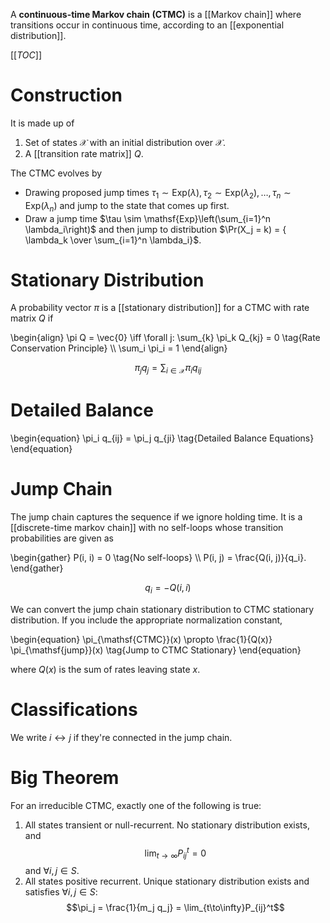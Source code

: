 A **continuous-time Markov chain (CTMC)** is a [[Markov chain]] where transitions occur in continuous time, according to an [[exponential distribution]]. 

[[_TOC_]]

# Construction

It is made up of

1. Set of states $\mathcal{X}$ with an initial distribution over $\mathcal{X}$.
2. A [[transition rate matrix]] $Q$.

The CTMC evolves by 

* Drawing proposed jump times $\tau_1 \sim \mathsf{Exp}(\lambda), \tau_2 \sim \mathsf{Exp}(\lambda_2), \dots, \tau_n \sim \mathsf{Exp}(\lambda_n)$ and jump to the state that comes up first. 
* Draw a jump time $\tau \sim \mathsf{Exp}\left(\sum_{i=1}^n \lambda_i\right)$ and then jump to distribution $\Pr(X_j = k) = { \lambda_k \over \sum_{i=1}^n \lambda_i}$.

# Stationary Distribution

A probability vector $\pi$ is a [[stationary distribution]] for a CTMC with rate matrix $Q$ if 

\begin{align}
\pi Q = \vec{0} \iff \forall j: \sum_{k} \pi_k Q_{kj} = 0 \tag{Rate Conservation Principle} \\\\
\sum_i \pi_i = 1
\end{align}

$$
\pi_j q_{j} = \sum_{i \in \mathcal{X}} \pi_i q_{ij}
$$

# Detailed Balance

\begin{equation}
\pi_i q_{ij} = \pi_j q_{ji} \tag{Detailed Balance Equations}
\end{equation}

# Jump Chain

The jump chain captures the sequence if we ignore holding time. It is a [[discrete-time markov chain]] with no self-loops whose transition probabilities are given as

\begin{gather}
P(i, i) = 0 \tag{No self-loops} \\\\
P(i, j) = \frac{Q(i, j)}{q_i}.
\end{gather}

$$
q_i = -Q(i, i)
$$

We can convert the jump chain stationary distribution to CTMC stationary distribution. If you include the appropriate normalization constant,

\begin{equation}
\pi_{\mathsf{CTMC}}(x) \propto \frac{1}{Q(x)} \pi_{\mathsf{jump}}(x) \tag{Jump to CTMC Stationary}
\end{equation}

where $Q(x)$ is the sum of rates leaving state $x$.

# Classifications

We write $i \leftrightarrow j$ if they're connected in the jump chain.

# Big Theorem

For an irreducible CTMC, exactly one of the following is true:

1. All states transient or null-recurrent. No stationary distribution exists, and $$\lim_{t\to\infty}P_{ij}^t = 0$$ and $\forall i, j \in S$.
2. All states positive recurrent. Unique stationary distribution exists and satisfies $\forall i, j \in S$: $$\pi_j = \frac{1}{m_j q_j} = \lim_{t\to\infty}P_{ij}^t$$